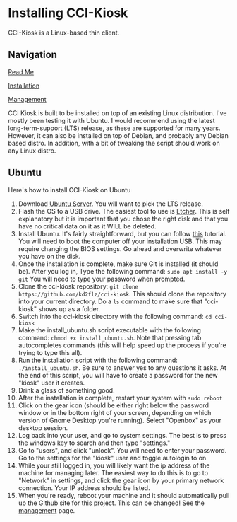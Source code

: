 # Installing CCI-Kiosk
CCI-Kiosk is a Linux-based thin client.

## Navigation
[Read Me](README.md)

[Installation](installation.md)

[Management](management.md)

CCI Kiosk is built to be installed on top of an existing Linux distribution. I've mostly been testing it with Ubuntu. I would recommend using the latest long-term-support (LTS) release, as these are supported for many years. However, it can also be installed on top of Debian, and probably any Debian based distro. In addition, with a bit of tweaking the script should work on any Linux distro.

## Ubuntu
Here's how to install CCI-Kiosk on Ubuntu
1. Download [Ubuntu Server](https://ubuntu.com/download/server/). You will want to pick the LTS release. 
2. Flash the OS to a USB drive. The easiest tool to use is [Etcher](https://www.balena.io/etcher/). This is self explanatory but it is important that you chose the right disk and that you have no critical data on it as it WILL be deleted.
3. Install Ubuntu. It's fairly straightforward, but you can follow [this](https://ubuntu.com/tutorials/tutorial-install-ubuntu-server#1-overview) tutorial. You will need to boot the computer off your installation USB. This may require changing the BIOS settings. Go ahead and overwrite whatever you have on the disk.
4. Once the installation is complete, make sure Git is installed (it should be). After you log in, Type the following command: `sudo apt install -y git` You will need to type your password when prompted.
5. Clone the cci-kiosk repository: `git clone https://github.com/kd2flz/cci-kiosk`. This should clone the repository into your current directory. Do a `ls` command to make sure that "cci-kiosk" shows up as a folder.
6. Switch into the cci-kiosk directory with the following command: `cd cci-kiosk`
7. Make the install_ubuntu.sh script executable with the following command: `chmod +x install_ubuntu.sh`. Note that pressing tab autocompletes commands (this will help speed up the process if you're trying to type this all).
8. Run the installation script with the following command: `./install_ubuntu.sh`. Be sure to answer yes to any questions it asks. At the end of this script, you will have to create a password for the new "kiosk" user it creates.
9. Drink a glass of something good.
10. After the installation is complete, restart your system with `sudo reboot`
11. Click on the gear icon (should be either right below the password window or in the bottom right of your screen, depending on which version of Gnome Desktop you're running). Select "Openbox" as your desktop session.
12. Log back into your user, and go to system settings. The best is to press the windows key to search and then type "settings."
13. Go to "users", and click "unlock". You will need to enter your password. Go to the settings for the "kiosk" user and toggle autologin to on
14. While your still logged in, you will likely want the ip address of the machine for managing later. The easiest way to do this is to go to "Network" in settings, and click the gear icon by your primary network connection. Your IP address should be listed.
15. When you're ready, reboot your machine and it should automatically pull up the Github site for this project. This can be changed! See the [management](management.md) page. 